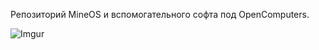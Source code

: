Репозиторий MineOS и вспомогательного софта под OpenComputers.

![Imgur](http://i.imgur.com/EZ5D4CN.png)
